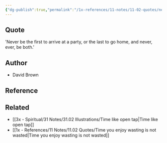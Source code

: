 ```yaml
---
{"dg-publish":true,"permalink":"/1x-references/11-notes/11-02-quotes/never-be-the-first-to-arrive-at-a-party-or-the-last-to-go-home-and-never-ever-be-both-david-brown/","title":"structure note","noteIcon":""}
---
```



## Quote
'Never be the first to arrive at a party, or the last to go home, and never, ever, be both.'

## Author
- David Brown

## Reference


## Related
- [[3x - Spiritual/31 Notes/31.02 Illustrations/Time like open tap\|Time like open tap]]
- [[1x - References/11 Notes/11.02 Quotes/Time you enjoy wasting is not wasted\|Time you enjoy wasting is not wasted]]